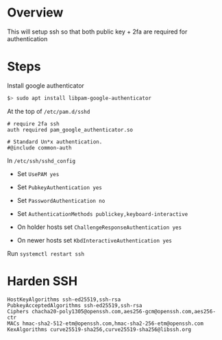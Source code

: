 # Overview

This will setup ssh so that both public key + 2fa are required for authentication

# Steps
Install google authenticator

```sh
$> sudo apt install libpam-google-authenticator
```

At the top of `/etc/pam.d/sshd`

```
# require 2fa ssh
auth required pam_google_authenticator.so

# Standard Un*x authentication.
#@include common-auth
```

In `/etc/ssh/sshd_config`

* Set `UsePAM yes`
* Set `PubkeyAuthentication yes`
* Set `PasswordAuthentication no`
* Set `AuthenticationMethods publickey,keyboard-interactive`

* On holder hosts set `ChallengeResponseAuthentication yes`
* On newer hosts set `KbdInteractiveAuthentication yes`

Run `systemctl restart ssh`

# Harden SSH

```
HostKeyAlgorithms ssh-ed25519,ssh-rsa
PubkeyAcceptedAlgorithms ssh-ed25519,ssh-rsa
Ciphers chacha20-poly1305@openssh.com,aes256-gcm@openssh.com,aes256-ctr
MACs hmac-sha2-512-etm@openssh.com,hmac-sha2-256-etm@openssh.com
KexAlgorithms curve25519-sha256,curve25519-sha256@libssh.org
```

